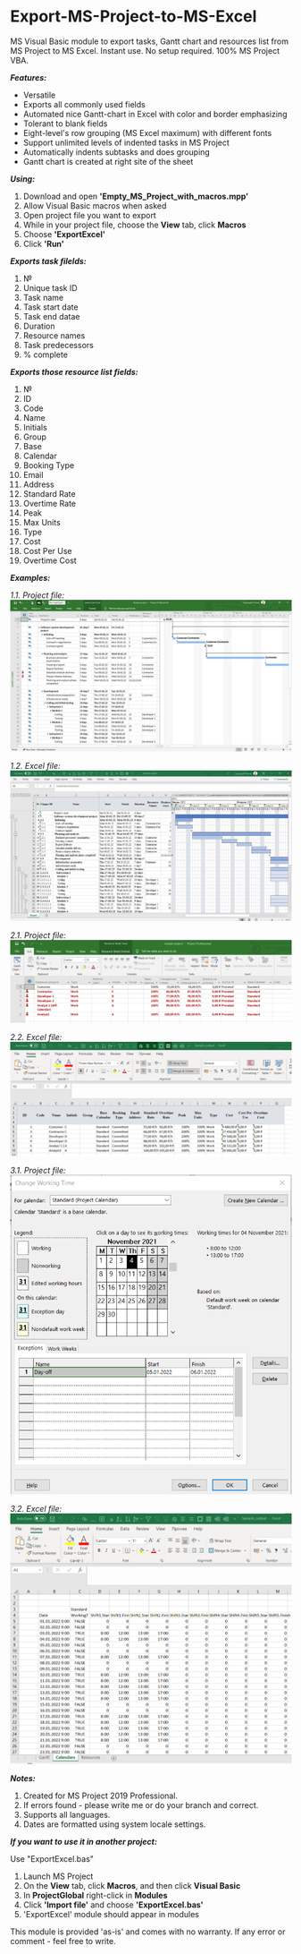 # Export-MS-Project-to-MS-Excel
MS Visual Basic module to export tasks, Gantt chart and resources list from MS Project to MS Excel.
Instant use. No setup required. 100% MS Project VBA.

**_Features:_**
  - Versatile
  - Exports all commonly used fields
  - Automated nice Gantt-chart in Excel with color and border emphasizing
  - Tolerant to blank fields
  - Eight-level's row grouping (MS Excel maximum) with different fonts
  - Support unlimited levels of indented tasks in MS Project
  - Automatically indents subtasks and does grouping
  - Gantt chart is created at right site of the sheet

**_Using:_**
  1. Download and open __'Empty_MS_Project_with_macros.mpp'__
  2. Allow Visual Basic macros when asked
  3. Open project file you want to export
  4. While in your project file, choose the __View__ tab, click __Macros__
  4. Choose __'ExportExcel'__
  5. Click __'Run'__


**_Exports task filelds:_**
  1. №
  2. Unique task ID
  3. Task name
  4. Task start date
  5. Task end datae
  6. Duration
  7. Resource names
  8. Task predecessors
  9. % complete

**_Exports those resource list fields:_**
  1. №
  2. ID
  3. Code
  4. Name
  5. Initials
  6. Group
  7. Base
  8. Calendar
  9. Booking Type
  10. Email
  11. Address
  12. Standard Rate
  13. Overtime Rate
  14. Peak
  15. Max Units
  16. Type
  17. Cost
  18. Cost Per Use
  19. Overtime Cost

**_Examples:_**

  _1.1. Project file:_
    ![Project screenshot](https://raw.githubusercontent.com/PopovGP/Export-MS-Project-to-MS-Excel/master/Samples_and_Images/Initial_project_example.png)
     
  _1.2. Excel file:_
    ![Excel screenshot](https://raw.githubusercontent.com/PopovGP/Export-MS-Project-to-MS-Excel/master/Samples_and_Images/Result_excel_example.png)

  _2.1. Project file:_
    ![Project screenshot](https://raw.githubusercontent.com/PopovGP/Export-MS-Project-to-MS-Excel/master/Samples_and_Images/Initial_resourcesheet_example.png)
     
  _2.2. Excel file:_
    ![Excel screenshot](https://raw.githubusercontent.com/PopovGP/Export-MS-Project-to-MS-Excel/master/Samples_and_Images/Export_resourcesheet_example.png)

  _3.1. Project file:_
    ![Project screenshot](https://raw.githubusercontent.com/PopovGP/Export-MS-Project-to-MS-Excel/master/Samples_and_Images/Initial_calendar_example.png)
     
  _3.2. Excel file:_
    ![Excel screenshot](https://raw.githubusercontent.com/PopovGP/Export-MS-Project-to-MS-Excel/master/Samples_and_Images/Export_calendar_example.png)

**_Notes:_**
  1. Created for MS Project 2019 Professional.
  2. If errors found - please write me or do your branch and correct.
  3. Supports all languages.
  4. Dates are formatted using system locale settings.


**_If you want to use it in another project:_**

Use "ExportExcel.bas"
  1. Launch MS Project
  2. On the __View__ tab, click __Macros__, and then click __Visual Basic__
  3. In __ProjectGlobal__ right-click in __Modules__
  4. Click __'Import file'__ and choose __'ExportExcel.bas'__
  5. 'ExportExcel' module should appear in modules


This module is provided 'as-is' and comes with no warranty.
If any error or comment - feel free to write.
